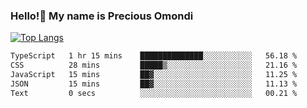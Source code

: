 ### Hello!👋 My name is Precious Omondi 

[![Top Langs](https://github-readme-stats.vercel.app/api/top-langs/?username=Presho99&langs_count=8&theme=dark)](https://github.com/Presho99/github-readme-stats)



<!--START_SECTION:waka-->

```txt
TypeScript   1 hr 15 mins    ██████████████░░░░░░░░░░░   56.18 %
CSS          28 mins         █████▒░░░░░░░░░░░░░░░░░░░   21.16 %
JavaScript   15 mins         ██▓░░░░░░░░░░░░░░░░░░░░░░   11.25 %
JSON         15 mins         ██▓░░░░░░░░░░░░░░░░░░░░░░   11.13 %
Text         0 secs          ░░░░░░░░░░░░░░░░░░░░░░░░░   00.21 %
```

<!--END_SECTION:waka-->

